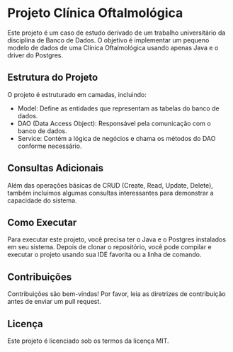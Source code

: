 # Projeto Clínica Oftalmológica

Este projeto é um caso de estudo derivado de um trabalho universitário da disciplina de Banco de Dados. O objetivo é implementar um pequeno modelo de dados de uma Clínica Oftalmológica usando apenas Java e o driver do Postgres.

## Estrutura do Projeto

O projeto é estruturado em camadas, incluindo:

- Model: Define as entidades que representam as tabelas do banco de dados.
- DAO (Data Access Object): Responsável pela comunicação com o banco de dados.
- Service: Contém a lógica de negócios e chama os métodos do DAO conforme necessário.

## Consultas Adicionais

Além das operações básicas de CRUD (Create, Read, Update, Delete), também incluímos algumas consultas interessantes para demonstrar a capacidade do sistema.

## Como Executar

Para executar este projeto, você precisa ter o Java e o Postgres instalados em seu sistema. Depois de clonar o repositório, você pode compilar e executar o projeto usando sua IDE favorita ou a linha de comando.

## Contribuições

Contribuições são bem-vindas! Por favor, leia as diretrizes de contribuição antes de enviar um pull request.

## Licença

Este projeto é licenciado sob os termos da licença MIT.